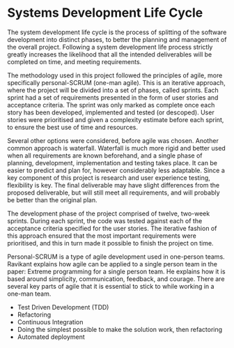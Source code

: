 # Systems Development Life Cycle

The system development life cycle is the process of splitting of the software development into distinct phases, to better the planning and management of the overall project. Following a system development life process strictly greatly increases the likelihood that all the intended deliverables will be completed on time, and meeting requirements.

The methodology used in this project followed the principles of agile, more specifically personal-SCRUM (one-man agile). This is an iterative approach, where the project will be divided into a set of phases, called sprints. Each sprint had a set of requirements presented in the form of user stories and acceptance criteria. The sprint was only marked as complete once each story has been developed, implemented and tested (or descoped). User stories were prioritised and given a complexity estimate before each sprint, to ensure the best use of time and resources.

Several other options were considered, before agile was chosen. Another common approach is waterfall. Waterfall is much more rigid and better used when all requirements are known beforehand, and a single phase of planning, development, implementation and testing takes place. It can be easier to predict and plan for, however considerably less adaptable. Since a key component of this project is research and user experience testing, flexibility is key. The final deliverable may have slight differences from the proposed deliverable, but will still meet all requirements, and will probably be better than the original plan.

The development phase of the project comprised of twelve, two-week sprints. During each sprint, the code was tested against each of the acceptance criteria specified for the user stories. The iterative fashion of this approach ensured that the most important requirements were prioritised, and this in turn made it possible to finish the project on time.

Personal-SCRUM is a type of agile development used in one-person teams. Ravikant explains how agile can be applied to a single person team in the paper: Extreme programming for a single person team. He explains how it is based around simplicity, communication, feedback, and courage. There are several key parts of agile that it is essential to stick to while working in a one-man team.  
- Test Driven Development (TDD)
- Refactoring
- Continuous Integration
- Doing the simplest possible to make the solution work, then refactoring
- Automated deployment       
